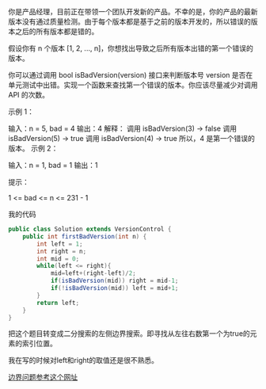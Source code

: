 你是产品经理，目前正在带领一个团队开发新的产品。不幸的是，你的产品的最新版本没有通过质量检测。由于每个版本都是基于之前的版本开发的，所以错误的版本之后的所有版本都是错的。

假设你有 n 个版本 [1, 2, ..., n]，你想找出导致之后所有版本出错的第一个错误的版本。

你可以通过调用 bool isBadVersion(version) 接口来判断版本号 version 是否在单元测试中出错。实现一个函数来查找第一个错误的版本。你应该尽量减少对调用 API 的次数。


示例 1：

输入：n = 5, bad = 4
输出：4
解释：
调用 isBadVersion(3) -> false 
调用 isBadVersion(5) -> true 
调用 isBadVersion(4) -> true
所以，4 是第一个错误的版本。
示例 2：

输入：n = 1, bad = 1
输出：1


提示：

1 <= bad <= n <= 231 - 1

我的代码

```java
public class Solution extends VersionControl {
    public int firstBadVersion(int n) {
        int left = 1;
        int right = n;
        int mid = 0;
        while(left <= right){
            mid=left+(right-left)/2;
            if(isBadVersion(mid)) right = mid-1;
            if(!isBadVersion(mid)) left = mid+1;
        }
        return left;
    }
}
```

把这个题目转变成二分搜索的左侧边界搜索。即寻找从左往右数第一个为true的元素的索引位置。

我在写的时候对left和right的取值还是很不熟悉。

[边界问题参考这个网址](https://leetcode.cn/problems/binary-search/solution/er-fen-cha-zhao-xiang-jie-by-labuladong/)
